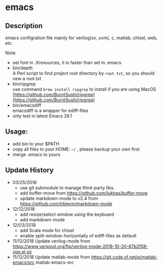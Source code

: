 # emacs

## Description

emacs configration file mainly for verilog(sv, uvm), c, matlab, chisel, web, etc.

Note:
- set font in .Xresources, it is faster than set in .emacs
- bin/depth  
  A Perl script to find project root directory by `root.txt`, so you should new a root.txt
- bin/ripgrep  
  use command `brew install ripgrep` to install if you are using MacOS
  [https://github.com/BurntSushi/ripgrep](https://github.com/BurntSushi/ripgrep)
- bin/emacsdiff  
  emacsdiff is a wrapper for ediff-files
- only test in latest Emacs 26.1


## Usage:

- add bin to your $PATH
- copy all files to your HOME: `~/` , please backup your own first
- merge .emacs to yours


## Update History

- 03/25/2018
  - use git submodule to manage third-party libs.
  - add buffer-move from https://github.com/lukhas/buffer-move
  - update markdown-mode to v2.4 from https://github.com/jrblevin/markdown-mode
- 12/12/2018
  - add resize/select window using the keyboard
  - add markdown-mode
- 12/03/2018
  - add Scala mode for chisel
  - enable split-window-horizontally of ediff-files as default
- 11/12/2018 Update verilog-mode from https://www.veripool.org/ftp/verilog-mode-2018-10-20-87b2f58-vpo.el.gz
- 11/12/2018 Update matlab-mode from https://git.code.sf.net/p/matlab-emacs/src matlab-emacs-src



